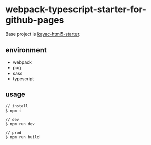 # webpack-typescript-starter-for-github-pages

Base project is [kayac-html5-starter](https://github.com/kayac/kayac-html5-starter).

## environment

- webpack
- pug
- sass
- typescript

## usage

```
// install
$ npm i

// dev
$ npm run dev

// prod
$ npm run build
```
